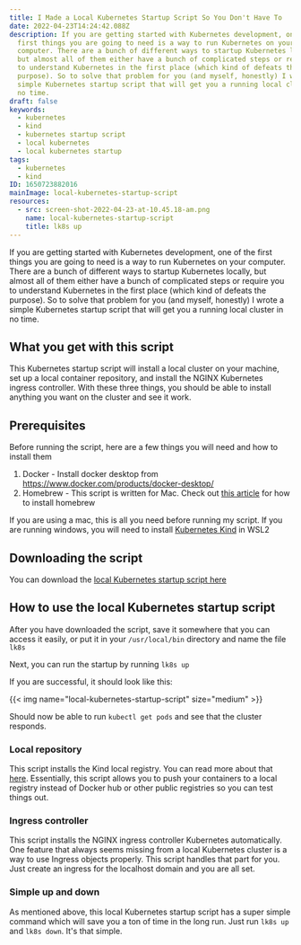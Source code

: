 ```yaml
---
title: I Made a Local Kubernetes Startup Script So You Don't Have To
date: 2022-04-23T14:24:42.088Z
description: If you are getting started with Kubernetes development, one of the
  first things you are going to need is a way to run Kubernetes on your
  computer. There are a bunch of different ways to startup Kubernetes locally,
  but almost all of them either have a bunch of complicated steps or require you
  to understand Kubernetes in the first place (which kind of defeats the
  purpose). So to solve that problem for you (and myself, honestly) I wrote a
  simple Kubernetes startup script that will get you a running local cluster in
  no time.
draft: false
keywords:
  - kubernetes
  - kind
  - kubernetes startup script
  - local kubernetes
  - local kubernetes startup
tags:
  - kubernetes
  - kind
ID: 1650723882016
mainImage: local-kubernetes-startup-script
resources:
  - src: screen-shot-2022-04-23-at-10.45.18-am.png
    name: local-kubernetes-startup-script
    title: lk8s up
---
```

If you are getting started with Kubernetes development, one of the first things you are going to need is a way to run Kubernetes on your computer. There are a bunch of different ways to startup Kubernetes locally, but almost all of them either have a bunch of complicated steps or require you to understand Kubernetes in the first place (which kind of defeats the purpose). So to solve that problem for you (and myself, honestly) I wrote a simple Kubernetes startup script that will get you a running local cluster in no time. 

## What you get with this script

This Kubernetes startup script will install a local cluster on your machine, set up a local container repository, and install the NGINX Kubernetes ingress controller. With these three things, you should be able to install anything you want on the cluster and see it work. 

## Prerequisites

Before running the script, here are a few things you will need and how to install them

1. Docker - Install docker desktop from https://www.docker.com/products/docker-desktop/
2. Homebrew - This script is written for Mac. Check out [this article](https://askcloudarchitech.com/posts/tutorials/homebrew-setup-and-usage/) for how to install homebrew

If you are using a mac, this is all you need before running my script. If you are running windows, you will need to install [Kubernetes Kind](https://kind.sigs.k8s.io/) in WSL2 

## Downloading the script

You can download the [local Kubernetes startup script here](https://gist.githubusercontent.com/gmorse81/49a4d9998831aa98d604e015a817a078/raw/57129b79d9fd9d53fc53b9916ac767299a6ee030/lk8s)

## How to use the local Kubernetes startup script

After you have downloaded the script, save it somewhere that you can access it easily, or put it in your `/usr/local/bin` directory and name the file `lk8s`

Next, you can run the startup by running `lk8s up` 

If you are successful, it should look like this:

{{< img name="local-kubernetes-startup-script" size="medium" >}}

Should now be able to run `kubectl get pods` and see that the cluster responds. 

### Local repository

This script installs the Kind local registry. You can read more about that [here](https://kind.sigs.k8s.io/docs/user/local-registry/). Essentially, this script allows you to push your containers to a local registry instead of Docker hub or other public registries so you can test things out. 

### Ingress controller

This script installs the NGINX ingress controller Kubernetes automatically. One feature that always seems missing from a local Kubernetes cluster is a way to use Ingress objects properly. This script handles that part for you. Just create an ingress for the localhost domain and you are all set. 

### Simple up and down

As mentioned above, this local Kubernetes startup script has a super simple command which will save you a ton of time in the long run. Just run `lk8s up` and `lk8s down`. It's that simple.